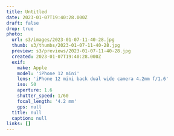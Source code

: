 ```yaml
---
title: Untitled
date: 2023-01-07T19:40:28.000Z
draft: false
drop: true
photo:
  url: s3/images/2023-01-07-11-40-28.jpg
  thumb: s3/thumbs/2023-01-07-11-40-28.jpg
  preview: s3/previews/2023-01-07-11-40-28.jpg
  created: 2023-01-07T19:40:28.000Z
  exif:
    make: Apple
    model: 'iPhone 12 mini'
    lens: 'iPhone 12 mini back dual wide camera 4.2mm f/1.6'
    iso: 50
    aperture: 1.6
    shutter_speed: 1/60
    focal_length: '4.2 mm'
    gps: null
  title: null
  caption: null
links: []
---
```

